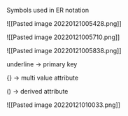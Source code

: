 Symbols used in ER notation

![[Pasted image 20220121005428.png]]

![[Pasted image 20220121005710.png]]


![[Pasted image 20220121005838.png]]

underline -> primary key

{} -> multi value attribute

() -> derived attribute

![[Pasted image 20220121010033.png]]



